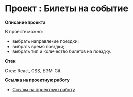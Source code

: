 # Проект : Билеты на событие

**Описание проекта**

В проекте можно: 
 - выбрать направление поездки; 
 - выбрать время поездки; 
 - выбрать тип и количество билетов на поездку.

**Стек**

Стек: React, CSS, БЭМ, Git.


**Ссылка на проектную работу**

* [Ссылка на проектную работу](https://agent1007.github.io/german-language-platform/)


